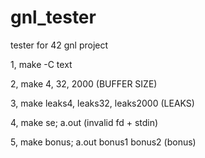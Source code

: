 # gnl_tester
tester for 42 gnl project

1, make -C text

2, make 4, 32, 2000						(BUFFER SIZE)

3, make leaks4, leaks32, leaks2000		(LEAKS)

4, make se; a.out						(invalid fd + stdin)

5, make bonus; a.out bonus1 bonus2		(bonus)
